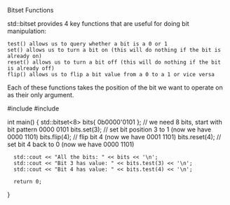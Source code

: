 Bitset Functions

std::bitset provides 4 key functions that are useful for doing bit manipulation:

    test() allows us to query whether a bit is a 0 or 1
    set() allows us to turn a bit on (this will do nothing if the bit is already on)
    reset() allows us to turn a bit off (this will do nothing if the bit is already off)
    flip() allows us to flip a bit value from a 0 to a 1 or vice versa

Each of these functions takes the position of the bit we want to operate on as their only argument.

  #include <bitset>
  #include <iostream>

  int main()
  {
      std::bitset<8> bits{ 0b0000'0101 }; // we need 8 bits, start with bit pattern 0000 0101
      bits.set(3); // set bit position 3 to 1 (now we have 0000 1101)
      bits.flip(4); // flip bit 4 (now we have 0001 1101)
      bits.reset(4); // set bit 4 back to 0 (now we have 0000 1101)

      std::cout << "All the bits: " << bits << '\n';
      std::cout << "Bit 3 has value: " << bits.test(3) << '\n';
      std::cout << "Bit 4 has value: " << bits.test(4) << '\n';

      return 0;
  }
